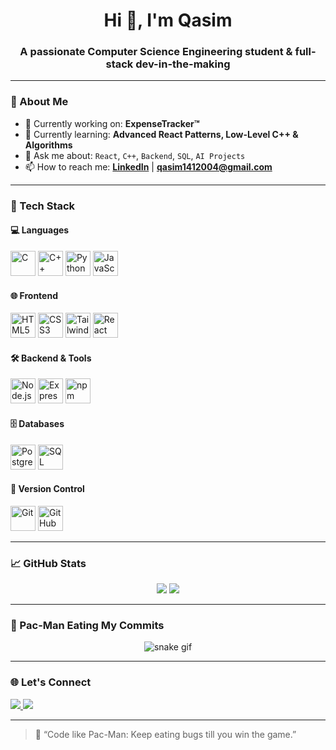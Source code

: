 <!-- GitHub Profile README.md -->

<h1 align="center">Hi 👋, I'm Qasim</h1>
<h3 align="center">A passionate Computer Science Engineering student & full-stack dev-in-the-making</h3>

---

### 🧠 About Me

- 🔭 Currently working on: **ExpenseTracker™**
- 🌱 Currently learning: **Advanced React Patterns, Low-Level C++ & Algorithms**
- 💬 Ask me about: `React`, `C++`, `Backend`, `SQL`, `AI Projects`
- 📫 How to reach me: **[LinkedIn](https://www.linkedin.com/in/qasimshakil1412004)** | **qasim1412004@gmail.com**

---

### 🚀 Tech Stack

#### 💻 Languages
<p align="left">
  <img src="https://cdn.jsdelivr.net/gh/devicons/devicon/icons/c/c-original.svg" width="40" alt="C" />
  <img src="https://cdn.jsdelivr.net/gh/devicons/devicon/icons/cplusplus/cplusplus-original.svg" width="40" alt="C++" />
  <img src="https://cdn.jsdelivr.net/gh/devicons/devicon/icons/python/python-original.svg" width="40" alt="Python" />
  <img src="https://cdn.jsdelivr.net/gh/devicons/devicon/icons/javascript/javascript-original.svg" width="40" alt="JavaScript" />
</p>

#### 🌐 Frontend
<p align="left">
  <img src="https://cdn.jsdelivr.net/gh/devicons/devicon/icons/html5/html5-original.svg" width="40" alt="HTML5" />
  <img src="https://cdn.jsdelivr.net/gh/devicons/devicon/icons/css3/css3-original.svg" width="40" alt="CSS3" />
  <img src="https://camo.githubusercontent.com/d0f8d43c038c7a1b9b70bfa4f41f20707ae83817ddc0245d0de9889fb5179f91/68747470733a2f2f63646e2e73696d706c6569636f6e732e6f72672f7461696c77696e646373732f303642364434" width="40" alt="Tailwind" />
  <img src="https://cdn.jsdelivr.net/gh/devicons/devicon/icons/react/react-original.svg" width="40" alt="React" />
</p>

#### 🛠️ Backend & Tools
<p align="left">
  <img src="https://cdn.jsdelivr.net/gh/devicons/devicon/icons/nodejs/nodejs-original.svg" width="40" alt="Node.js" />
  <img src="https://cdn.jsdelivr.net/gh/devicons/devicon/icons/express/express-original.svg" width="40" alt="Express" />
  <img src="https://cdn.jsdelivr.net/gh/devicons/devicon/icons/npm/npm-original-wordmark.svg" width="40" alt="npm" />
</p>

#### 🗄️ Databases
<p align="left">
  <img src="https://cdn.jsdelivr.net/gh/devicons/devicon/icons/postgresql/postgresql-original.svg" width="40" alt="PostgreSQL" />
  <img src="https://cdn.jsdelivr.net/gh/devicons/devicon/icons/microsoftsqlserver/microsoftsqlserver-plain.svg" width="40" alt="SQL Server" />
</p>

#### 🔧 Version Control
<p align="left">
  <img src="https://cdn.jsdelivr.net/gh/devicons/devicon/icons/git/git-original.svg" width="40" alt="Git" />
  <img src="https://cdn.jsdelivr.net/gh/devicons/devicon/icons/github/github-original.svg" width="40" alt="GitHub" />
</p>

---

### 📈 GitHub Stats

<p align="center">
  <img src="https://github-readme-stats.vercel.app/api?username=trycatchqasim&show_icons=true&theme=radical" />
  <img src="https://github-readme-streak-stats.herokuapp.com/?user=trycatchqasim&theme=react" />
</p>

---

### 👾 Pac-Man Eating My Commits

<p align="center">
  <img src="https://github.com/2025qasim/2025qasim/blob/output/github-contribution-grid-snake.svg" alt="snake gif" />
</p>

---

### 🌐 Let's Connect

<p align="left">
  <a href="https://github.com/yourusername" target="_blank">
    <img src="https://img.shields.io/badge/GitHub-black?style=for-the-badge&logo=github" />
  </a>
  <a href="https://linkedin.com/in/yourprofile" target="_blank">
    <img src="https://img.shields.io/badge/LinkedIn-blue?style=for-the-badge&logo=linkedin&logoColor=white" />
  </a>
</p>

---

> 🧩 “Code like Pac-Man: Keep eating bugs till you win the game.”
